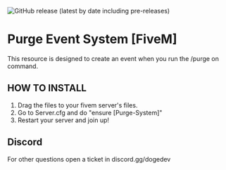 ![GitHub release (latest by date including pre-releases)](https://img.shields.io/github/v/release/navendu-pottekkat/awesome-readme?include_prereleases)
# Purge Event System [FiveM]
This resource is designed to create an event when you run the /purge on command.

## HOW TO INSTALL

1. Drag the files to your fivem server's files.
2. Go to Server.cfg and do "ensure [Purge-System]"
3. Restart your server and join up!

## Discord
For other questions open a ticket in discord.gg/dogedev
